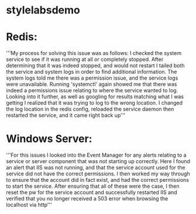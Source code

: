 # stylelabsdemo

# Redis: 

'''My process for solving this issue was as follows:  I checked the system service to see if it was running at all or completely stopped.  After determining that it was indeed stopped, and would not restart I tailed both the service and system logs in order to find additional information.  The system logs told me there was a permission issue, and the service logs were unavailable.  Running 'systemctl' again showed me that there was indeed a permissions issue relating to where the service wanted to log.  Looking into it further, as well as googling for results matching what I was getting I realized that it was trying to log to the wrong location.  I changed the log location in the redis config, reloaded the service daemon then restarted the service, and it came right back up'''

# Windows Server: 

'''For this issues I looked into the Event Manager for any alerts relating to a service or server component that was not starting up correctly.  Here I found an alert that IIS was not running, and that the service account used for the service did not have the correct permissions.  I then worked my way through to ensure that the account did in fact exist, and had the correct permissions to start the service.  After ensuring that all of these were the case, I then reset the pw for the service account and successfully restarted IIS and verified that you no longer received a 503 error when browsing the localhost via http'''



